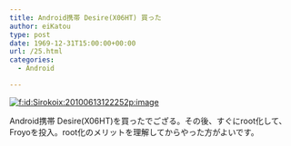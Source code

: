 ```yaml
---
title: Android携帯 Desire(X06HT) 買った
author: eiKatou
type: post
date: 1969-12-31T15:00:00+00:00
url: /25.html
categories:
  - Android

---
```

<div class="section">
  <p>
    <a href="http://f.hatena.ne.jp/Sirokoix/20100613122252" class="hatena-fotolife" target="_blank"><img src="http://cdn-ak.f.st-hatena.com/images/fotolife/S/Sirokoix/20100613/20100613122252.png" alt="f:id:Sirokoix:20100613122252p:image" title="f:id:Sirokoix:20100613122252p:image" class="hatena-fotolife" /></a>
  </p>
  
  <p>
    Android携帯 Desire(X06HT)を買ったでござる。その後、すぐにroot化して、Froyoを投入。root化のメリットを理解してからやった方がよいです。
  </p>
</div>
